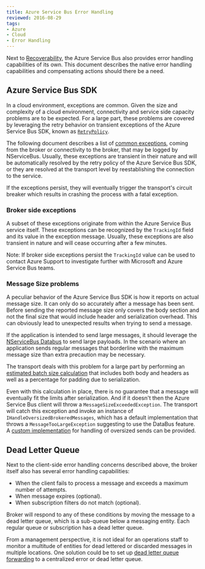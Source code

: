 ```yaml
---
title: Azure Service Bus Error Handling
reviewed: 2016-08-29
tags:
- Azure
- Cloud
- Error Handling
---
```


Next to [Recoverability](/nservicebus/recoverability/), the Azure Service Bus also provides error handling capabilities of its own. This document describes the native error handling capabilities and compensating actions should there be a need.


## Azure Service Bus SDK

In a cloud environment, exceptions are common. Given the size and complexity of a cloud environment, connectivity and service side capacity problems are to be expected. For a large part, these problems are covered by leveraging the retry behavior on transient exceptions of the Azure Service Bus SDK, known as [`RetryPolicy`](https://azure.microsoft.com/en-us/documentation/articles/best-practices-retry-service-specific/#service-bus-retry-guidelines).

The following document describes a list of [common exceptions](https://azure.microsoft.com/en-us/documentation/articles/service-bus-messaging-exceptions/), coming from the broker or connectivity to the broker, that may be logged by NServiceBus. Usually, these exceptions are transient in their nature and will be automatically resolved by the retry policy of the Azure Service Bus SDK, or they are resolved at the transport level by reestablishing the connection to the service.

If the exceptions persist, they will eventually trigger the transport's circuit breaker which results in crashing the process with a fatal exception.


### Broker side exceptions

A subset of these exceptions originate from within the Azure Service Bus service itself. These exceptions can be recognized by the `TrackingId` field and its value in the exception message. Usually, these exceptions are also transient in nature and will cease occurring after a few minutes. 

Note: If broker side exceptions persist the `TrackingId` value can be used to contact Azure Support to investigate further with Microsoft and Azure Service Bus teams.


### Message Size problems

A peculiar behavior of the Azure Service Bus SDK is how it reports on actual message size. It can only do so accurately after a message has been sent. Before sending the reported message size only covers the body section and not the final size that would include header and serialization overhead. This can obviously lead to unexpected results when trying to send a message.

If the application is intended to send large messages, it should leverage the [NServiceBus Databus](/nservicebus/messaging/databus/) to send large payloads. In the scenario where an application sends regular messages that borderline with the maximum message size than extra precaution may be necessary.

The transport deals with this problem for a large part by performing an [estimated batch size calculation](batching.md#batching-messages-sent-from-a-handler-padding-and-estimated-batch-size-calculation) that includes both body and headers as well as a percentage for padding due to serialization.

Even with this calculation in place, there is no guarantee that a message will eventually fit the limits after serialization. And if it doesn't then the Azure Service Bus client will throw a `MessageSizeExceededException`. The transport will catch this exception and invoke an instance of `IHandleOversizedBrokeredMessages`, which has a default implementation that throws a `MessageTooLargeException` suggesting to use the DataBus feature. A [custom implementation](oversized-sends.md) for handling of oversized sends can be provided.


## Dead Letter Queue

Next to the client-side error handling concerns described above, the broker itself also has several error handling capabilities:

 * When the client fails to process a message and exceeds a maximum number of attempts.
 * When message expires (optional).
 * When subscription filters do not match (optional).

Broker will respond to any of these conditions by moving the message to a dead letter queue, which is a sub-queue below a messaging entity. Each regular queue or subscription has a dead letter queue.

From a management perspective, it is not ideal for an operations staff to monitor a multitude of entities for dead lettered or discarded messages in multiple locations. One solution could be to set up [dead letter queue forwarding](dlq-forwarding.md) to a centralized error or dead letter queue.
